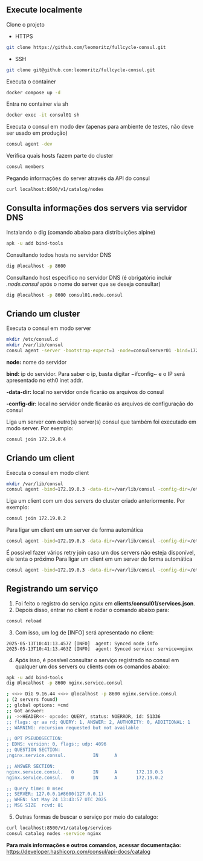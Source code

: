 ## Execute localmente 
Clone o projeto  
* HTTPS
~~~bash  
git clone https://github.com/leomoritz/fullcycle-consul.git
~~~

* SSH

~~~bash
git clone git@github.com:leomoritz/fullcycle-consul.git
~~~

Executa o container

~~~bash  
docker compose up -d
~~~

Entra no container via sh

~~~bash  
docker exec -it consul01 sh
~~~

Executa o consul em modo dev (apenas para ambiente de testes, não deve ser usado em produção)

~~~bash  
consul agent -dev
~~~

Verifica quais hosts fazem parte do cluster 

~~~bash  
consul members
~~~

Pegando informações do server através da API do consul

~~~bash  
curl localhost:8500/v1/catalog/nodes
~~~

## Consulta informações dos servers via servidor DNS

Instalando o dig (comando abaixo para distribuições alpine)

~~~bash  
apk -u add bind-tools
~~~

Consultando todos hosts no servidor DNS

~~~bash  
dig @localhost -p 8600
~~~

Consultando host específico no servidor DNS (é obrigatório incluir *.node.consul* após o nome do server que se deseja consultar)

~~~bash  
dig @localhost -p 8600 consul01.node.consul
~~~

## Criando um cluster

Executa o consul em modo server

~~~bash
mkdir /etc/consul.d
mkdir /var/lib/consul
consul agent -server -bootstrap-expect=3 -node=consulserver01 -bind=172.19.0.3 -data-dir=/var/lib/consul -config-dir=/etc/consul.d
~~~

**node:** nome do servidor

**bind:** ip do servidor. Para saber o ip, basta digitar ~ifconfig~ e o IP será apresentado no eth0 inet addr.

**-data-dir:** local no servidor onde ficarão os arquivos do consul

**-config-dir:** local no servidor onde ficarão os arquivos de configuração do consul

Liga um server com outro(s) server(s) consul que também foi executado em modo server. Por exemplo:

~~~bash
consul join 172.19.0.4
~~~

## Criando um client

Executa o consul em modo client

~~~bash
mkdir /var/lib/consul
consul agent -bind=172.19.0.3 -data-dir=/var/lib/consul -config-dir=/etc/consul.d
~~~

Liga um client com um dos servers do cluster criado anteriormente. Por exemplo:

~~~bash
consul join 172.19.0.2
~~~

Para ligar um client em um server de forma automática
~~~bash
consul agent -bind=172.19.0.3 -data-dir=/var/lib/consul -config-dir=/etc/consul.d -retry-join=172.19.0.4
~~~

É possível fazer vários retry join caso um dos servers não esteja disponível, ele tenta o próximo
Para ligar um client em um server de forma automática
~~~bash
consul agent -bind=172.19.0.3 -data-dir=/var/lib/consul -config-dir=/etc/consul.d -retry-join=172.19.0.4 -retry-join=172.19.0.5
~~~

## Registrando um serviço

1. Foi feito o registro do serviço *nginx* em **clients/consul01/services.json**. 
2. Depois disso, entrar no client e rodar o comando abaixo para:

~~~bash
consul reload
~~~

3. Com isso, um log de [INFO] será apresentado no client:
~~~log
2025-05-13T10:41:13.457Z [INFO]  agent: Synced node info
2025-05-13T10:41:13.463Z [INFO]  agent: Synced service: service=nginx
~~~

4. Após isso, é possível consultar o serviço registrado no consul em qualquer um dos servers ou clients com os comandos abaixo:
~~~bash
apk -u add bind-tools
dig @localhost -p 8600 nginx.service.consul
~~~

~~~bash
; <<>> DiG 9.16.44 <<>> @localhost -p 8600 nginx.service.consul
; (2 servers found)
;; global options: +cmd
;; Got answer:
;; ->>HEADER<<- opcode: QUERY, status: NOERROR, id: 51336
;; flags: qr aa rd; QUERY: 1, ANSWER: 2, AUTHORITY: 0, ADDITIONAL: 1
;; WARNING: recursion requested but not available

;; OPT PSEUDOSECTION:
; EDNS: version: 0, flags:; udp: 4096
;; QUESTION SECTION:
;nginx.service.consul.          IN      A

;; ANSWER SECTION:
nginx.service.consul.   0       IN      A       172.19.0.5
nginx.service.consul.   0       IN      A       172.19.0.2

;; Query time: 0 msec
;; SERVER: 127.0.0.1#8600(127.0.0.1)
;; WHEN: Sat May 24 13:43:57 UTC 2025
;; MSG SIZE  rcvd: 81
~~~

5. Outras formas de buscar o serviço por meio do catalogo:
~~~bash
curl localhost:8500/v1/catalog/services
consul catalog nodes -service nginx
~~~

**Para mais informações e outros comandos, acessar documentação:** https://developer.hashicorp.com/consul/api-docs/catalog




